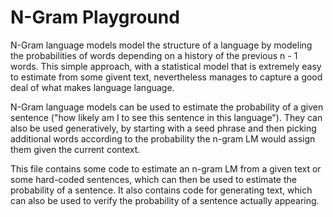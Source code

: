 # N-Gram Playground

N-Gram language models model the structure of a language by modeling the probabilities of words depending on a history of the previous n - 1 words. This simple approach, with a statistical model that is extremely easy to estimate from some givent text, nevertheless manages to capture a good deal of what makes language language.

N-Gram language models can be used to estimate the probability of a given sentence ("how likely am I to see this sentence in this language"). They can also be used generatively, by starting with a seed phrase and then picking additional words according to the probability the n-gram LM would assign them given the current context.

This file contains some code to estimate an n-gram LM from a given text or some hard-coded sentences, which can then be used to estimate the probability of a sentence. It also contains code for generating text, which can also be used to verify the probability of a sentence actually appearing.
